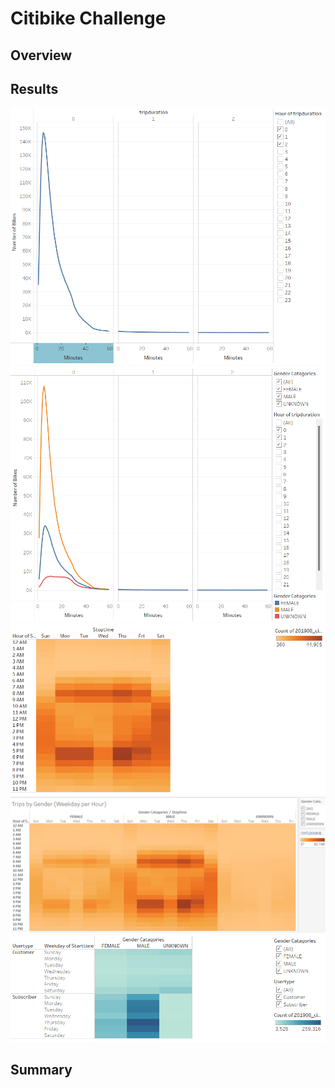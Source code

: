# Citibike Challenge
## Overview
## Results
![image](https://github.com/awill1786/bikesharing/blob/main/Resources/Checkout%20Times%20for%20Users.png?raw=true)
![image](https://github.com/awill1786/bikesharing/blob/main/Resources/Checkout%20Times%20by%20Gender.png?raw=true)
![image](https://github.com/awill1786/bikesharing/blob/main/Resources/Trips%20by%20Weekday%20for%20Each%20Hour.png?raw=true)
![image](https://github.com/awill1786/bikesharing/blob/main/Resources/Trips%20by%20Gender%20(Weekday%20per%20Hour).png?raw=true)
![image](https://github.com/awill1786/bikesharing/blob/main/Resources/User%20Trips%20by%20Gender%20and%20Usertype%20(Weekday%20per%20Hour).png?raw=true)
## Summary
